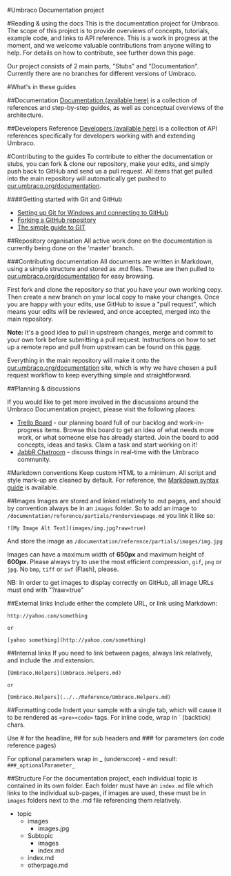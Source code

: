 #Umbraco Documentation project

#Reading & using the docs
This is the documentation project for Umbraco. The scope of this project is to provide overviews of concepts, tutorials, example code, and links to API reference.
This is a work in progress at the moment, and we welcome valuable contributions from anyone willing to help. For details on how to contribute, see further down this page.

Our project consists of 2 main parts, "Stubs" and "Documentation".  Currently there are no branches for different versions of Umbraco.

#What's in these guides

##Documentation
[Documentation (available here)](Documentation/index.md) is a collection of references and step-by-step guides, as well as conceptual overviews of the architecture.

##Developers Reference
[Developers (available here)](Documentation/Reference/index.md) is a collection of API references specifically for developers working with and extending Umbraco.

#Contributing to the guides
To contribute to either the documentation or stubs, you can fork & clone our repository, make your edits, and simply push back to GitHub and send us a pull request. All items that get pulled into the main repository will automatically get pushed to [our.umbraco.org/documentation](http://our.umbraco.org/documentation).

####Getting started with Git and GitHub
 * [Setting up Git for Windows and connecting to GitHub](http://windows.github.com)
 * [Forking a GitHub repository](http://help.github.com/fork-a-repo/)
 * [The simple guide to GIT](http://rogerdudler.github.com/git-guide/)


##Repository organisation
All active work done on the documentation is currently being done on the 'master' branch.

###Contributing documentation
All documents are written in Markdown, using a simple structure and stored as .md files.
These are then pulled to [our.umbraco.org/documentation](http://our.umbraco.org/documentation) for easy browsing. 

First fork and clone the repository so that you have your own working copy. Then create a new branch on your local copy to make your changes. Once you are happy with your edits, use GitHub to issue a "pull request", which means your edits will be reviewed, and once accepted, merged into the main repository. 

**Note:** It's a good idea to pull in upstream changes, merge and commit to your own fork before submitting a pull request. Instructions on how to set up a remote repo and pull from upstream can be found on this [page](https://help.github.com/articles/fork-a-repo).

Everything in the main repository will make it onto the [our.umbraco.org/documentation](http://our.umbraco.org/documentation) site, which is why we have chosen a pull request workflow to keep everything simple and straightforward.

##Planning & discussions

If you would like to get more involved in the discussions around the Umbraco Documentation project, please visit the following places:

* [Trello Board](https://trello.com/board/umbraco-4-documentation/4fdb02df8fc3ef067e809e95) - our planning board full of our backlog and work-in-progress items. Browse this board to get an idea of what needs more work, or what someone else has already started. Join the board to add concepts, ideas and tasks. Claim a task and start working on it!
* [JabbR Chatroom](http://jabbr.net/#/rooms/umbraco) - discuss things in real-time with the Umbraco community.


#Markdown conventions
Keep custom HTML to a minimum. All script and style mark-up are cleaned by default.
For reference, the [Markdown syntax guide](http://daringfireball.net/projects/markdown/syntax) is available.

##Images
Images are stored and linked relatively to .md pages, and should by convention always be in an
`images` folder. So to add an image to `/documentation/reference/partials/renderviewpage.md` you link it like so:

	![My Image Alt Text](images/img.jpg?raw=true)

And store the image as `/documentation/reference/partials/images/img.jpg`

Images can have a maximum width of **650px** and maximum height of **600px**. Please always try to use 
the most efficient compression, `gif`, `png` or `jpg`. No `bmp`, `tiff` or `swf` (Flash), please. 

NB: In order to get images to display correctly on GitHub, all image URLs must end with "?raw=true"

##External links
Include either the complete URL, or link using Markdown:
	
	http://yahoo.com/something

	or

	[yahoo something](http://yahoo.com/something)


##Internal links
If you need to link between pages, always link relatively, and include the .md extension.

	[Umbraco.Helpers](Umbraco.Helpers.md)

	or

	[Umbraco.Helpers](../../Reference/Umbraco.Helpers.md)

##Formatting code
Indent your sample with a single tab, which will cause it to be rendered as `<pre><code>` tags.
For inline code, wrap in ` (backtick) chars.

Use # for the headline, ## for sub headers and ### for parameters (on code reference pages)

For optional parameters wrap in _ (underscore) - end result: `###_optionalParameter_` 

##Structure
For the documentation project, each individual topic is contained in its own folder.
Each folder must have an `index.md` file which links to the individual sub-pages, if images
are used, these must be in `images` folders next to the .md file referencing them relatively.

* topic
	* images
		* images.jpg
	* Subtopic
		* images
		* index.md
	* index.md
	* otherpage.md

	
